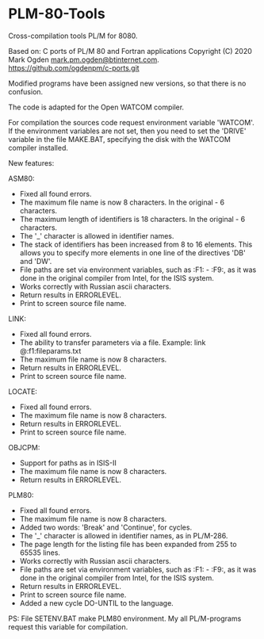 # PLM-80-Tools
Cross-compilation tools PL/M for 8080.

Based on:
  C ports of PL/M 80 and Fortran applications
  Copyright (C) 2020 Mark Ogden <mark.pm.ogden@btinternet.com>.
  https://github.com/ogdenpm/c-ports.git

Modified programs have been assigned new versions, so that
there is no confusion.


The code is adapted for the Open WATCOM compiler.

For compilation the sources code request environment variable 'WATCOM'.
If the environment variables are not set, then you need to set
the 'DRIVE' variable in the file MAKE.BAT, specifying the disk with
the WATCOM compiler installed.



New features:

ASM80:
  - Fixed all found errors.
  - The maximum file name is now 8 characters.
    In the original - 6 characters.
  - The maximum length of identifiers is 18 characters.
    In the original - 6 characters.
  - The '_' character is allowed in identifier names.
  - The stack of identifiers has been increased from 8 to 16 elements.
    This allows you to specify more elements in one line of
    the directives 'DB' and 'DW'.
  - File paths are set via environment variables,
    such as :F1: - :F9:, as it was done in the original
    compiler from Intel, for the ISIS system.
  - Works correctly with Russian ascii characters.
  - Return results in ERRORLEVEL.
  - Print to screen source file name.

LINK:
  - Fixed all found errors.
  - The ability to transfer parameters via a file.
    Example:
      link @:f1:fileparams.txt
  - The maximum file name is now 8 characters.
  - Return results in ERRORLEVEL.
  - Print to screen source file name.

LOCATE:
  - Fixed all found errors.
  - The maximum file name is now 8 characters.
  - Return results in ERRORLEVEL.
  - Print to screen source file name.

OBJCPM:
  - Support for paths as in ISIS-II
  - The maximum file name is now 8 characters.
  - Return results in ERRORLEVEL.

PLM80:
  - Fixed all found errors.
  - The maximum file name is now 8 characters.
  - Added two words: 'Break' and 'Continue', for cycles.
  - The '_' character is allowed in identifier names, as in PL/M-286.
  - The page length for the listing file has been expanded from 255 to 65535 lines.
  - Works correctly with Russian ascii characters.
  - File paths are set via environment variables,
    such as :F1: - :F9:, as it was done in the original
    compiler from Intel, for the ISIS system.
  - Return results in ERRORLEVEL.
  - Print to screen source file name.
  - Added a new cycle DO-UNTIL to the language.



PS: File SETENV.BAT make PLM80 environment. My all PL/M-programs request this
variable for compilation.
